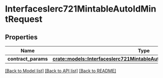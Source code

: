 # InterfacesIerc721MintableAutoIdMintRequest

## Properties

Name | Type | Description | Notes
------------ | ------------- | ------------- | -------------
**contract_params** | [**crate::models::InterfacesIerc721MintableAutoIdMintRequestContractParams**](interfaces_IERC721MintableAutoId_mint_request_contractParams.md) |  | 

[[Back to Model list]](../README.md#documentation-for-models) [[Back to API list]](../README.md#documentation-for-api-endpoints) [[Back to README]](../README.md)


